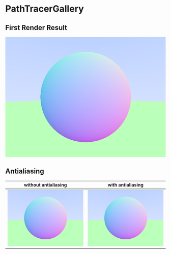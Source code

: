 # PathTracerGallery

## First Render Result

![](Image/OutputWithoutAntialiasing.png)

## Antialiasing

| without antialiasing                      | with antialiasing                      |
|-------------------------------------------|----------------------------------------|
| ![](Image/OutputWithoutAntialiasing.png)  | ![](Image/OutputWithAntialiasing.png)  |



